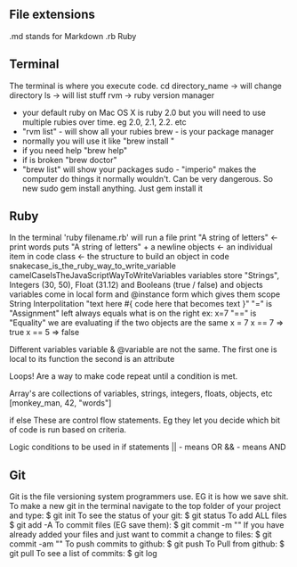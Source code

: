 ## File extensions
.md stands for Markdown
.rb Ruby

## Terminal
The terminal is where you execute code.
cd directory_name -> will change directory
ls -> will list stuff
rvm -> ruby version manager
 - your default ruby on Mac OS X is ruby 2.0 but you will need to use multiple rubies over time. eg 2.0, 2.1, 2.2. etc
 - "rvm list" - will show all your rubies
brew - is your package manager
  - normally you will use it like "brew install <something>"
  - if you need help "brew help"
  - if is broken "brew doctor"
  - "brew list" will show your packages
sudo - "imperio" makes the computer do things it normally wouldn't. Can be very dangerous. So new sudo gem install anything. Just gem install it

## Ruby
In the terminal 'ruby filename.rb' will run a file
print "A string of letters" <- print words
puts "A string of letters" + a newline
objects <- an individual item in code
class <- the structure to build an object in code
snakecase_is_the_ruby_way_to_write_variable
camelCaseIsTheJavaScriptWayToWriteVariables
variables store "Strings", Integers (30, 50), Float (31.12) and Booleans (true / false) and objects
variables come in local form and @instance form which gives them scope
String Interpolitation "text here #{ code here that becomes text }"
"=" is "Assignment" left always equals what is on the right ex: x=7
"==" is "Equality" we are evaluating if the two objects are the same
x = 7
x == 7 => true
x == 5 => false

Different variables
variable & @variable are not the same. The first one is local to its function the second is an attribute

Loops! Are a way to make code repeat until a condition is met.

Array's are collections of variables, strings, integers, floats, objects, etc
[monkey_man, 42, "words"]

if else
These are control flow statements. Eg they let you decide which bit of code is run based on criteria.

Logic conditions to be used in if statements
|| - means OR
&& - means AND

## Git
Git is the file versioning system programmers use. EG it is how we save shit.
To make a new git in the terminal navigate to the top folder of your project and type:
$ git init
To see the status of your git:
$ git status
To add ALL files
$ git add -A
To commit files (EG save them):
$ git commit -m "<Commit message here>"
If you have already added your files and just want to commit a change to files:
$ git commit -am "<Commit message here>"
To push commits to github:
$ git push
To Pull from github:
$ git pull
To see a list of commits:
$ git log
